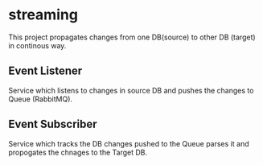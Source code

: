 # streaming

This project propagates changes from one DB(source) to other DB (target) in continous way.

## Event Listener
Service which listens to changes in source DB and pushes the changes to Queue (RabbitMQ).

## Event Subscriber
Service which tracks the DB changes pushed to the Queue parses it and propogates the chnages to the Target DB.
